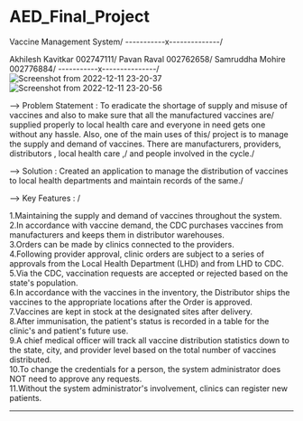 # AED_Final_Project

Vaccine Management System/
-----------x--------------/

Akhilesh Kavitkar	002747111/
Pavan Raval		002762658/
Samruddha Mohire	002776884/
-----------x---------------/
![Screenshot from 2022-12-11 23-20-37](https://user-images.githubusercontent.com/75246161/206961207-0375f387-5ef3-4d49-bbc6-198ef002d245.png)
![Screenshot from 2022-12-11 23-20-56](https://user-images.githubusercontent.com/75246161/206961222-5e8e4b9f-9f21-4321-88f4-904e562ba9d5.png)


--> Problem Statement : To eradicate the shortage of supply and misuse of vaccines and also to make sure that all the manufactured vaccines are/ 
                        supplied properly to local health care and everyone in need gets one without any hassle. Also, one of the main uses of this/ 
                        project is to manage the supply and demand of vaccines. There are manufacturers, providers, distributors , local health care ,/ 
                        and people involved in the cycle./

--> Solution : Created an application to manage the distribution of vaccines to local health departments and maintain records of the same./

--> Key Features : /

1.Maintaining the supply and demand of vaccines throughout the system.<br>
2.In accordance with vaccine demand, the CDC purchases vaccines from manufacturers and keeps them in distributor warehouses.<br>
3.Orders can be made by clinics connected to the providers.<br>
4.Following provider approval, clinic orders are subject to a series of approvals from the Local Health Department (LHD) and from LHD to CDC.<br>
5.Via the CDC, vaccination requests are accepted or rejected based on the state's population.<br>
6.In accordance with the vaccines in the inventory, the Distributor ships the vaccines to the appropriate locations after the Order is approved.<br>
7.Vaccines are kept in stock at the designated sites after delivery.<br>
8.After immunisation, the patient's status is recorded in a table for the clinic's and patient's future use.<br>
9.A chief medical officer will track all vaccine distribution statistics down to the state, city, and provider level based on the total number of 
  vaccines distributed.<br>
10.To change the credentials for a person, the system administrator does NOT need to approve any requests.<br>
11.Without the system administrator's involvement, clinics can register new patients.<br>
__________________________________________________________________________________________________________________________________________________________
     




